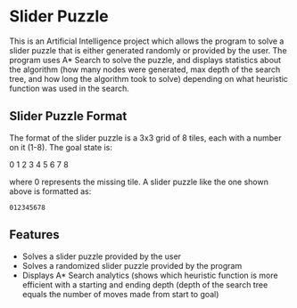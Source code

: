 # Slider Puzzle

This is an Artificial Intelligence project which allows the program to solve a slider puzzle that is either generated randomly or provided by the user. The program uses A* Search to solve the puzzle, and displays statistics about the algorithm (how many nodes were generated, max depth of the search tree, and how long the algorithm took to solve) depending on what heuristic function was used in the search.

## Slider Puzzle Format
The format of the slider puzzle is a 3x3 grid of 8 tiles, each with a number on it (1-8). The goal state is:

0 1 2
3 4 5
6 7 8

where 0 represents the missing tile. A slider puzzle like the one shown above is formatted as: 

`012345678`

## Features
* Solves a slider puzzle provided by the user
* Solves a randomized slider puzzle provided by the program
* Displays A* Search analytics (shows which heuristic function is more efficient with a starting and ending depth (depth of the search tree equals the number of moves made from start to goal)

